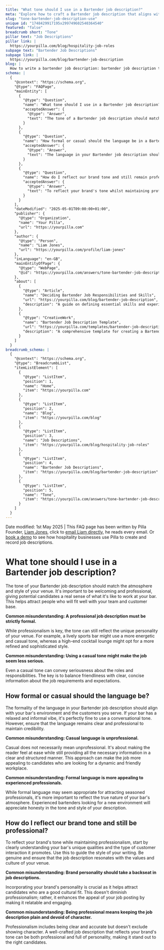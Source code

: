 ```yaml
---
title: "What tone should I use in a Bartender job description?"
meta: "Explore how to craft a Bartender job description that aligns with your bar's atmosphere, balancing professionalism with the unique personality of your venue."
slug: "tone-bartender-job-description-use"
unique id: "1748429917195x299749602540364540"
featured: "false"
breadcrumb short: "Tone"
pillar text: "Job Descriptions"
pillar link: |
  https://yourpilla.com/blog/hospitality-job-roles
subpage text: "Bartender Job Descriptions"
subpage link: |
  https://yourpilla.com/blog/bartender-job-description
blog: |
  How to write a bartender job description: bartender job description template included.
schema: |
  {
    "@context": "https://schema.org",
    "@type": "FAQPage",
    "mainEntity": [
      {
        "@type": "Question",
        "name": "What tone should I use in a Bartender job description?",
        "acceptedAnswer": {
          "@type": "Answer",
          "text": "The tone of a Bartender job description should match the atmosphere and style of your venue, combining professionalism with a sense of welcome that reflects the unique personality of your bar. This approach helps to attract candidates who will integrate well with both your team and your customers."
        }
      },
      {
        "@type": "Question",
        "name": "How formal or casual should the language be in a Bartender job description?",
        "acceptedAnswer": {
          "@type": "Answer",
          "text": "The language in your Bartender job description should reflect the informal or formal environment of your bar and cater to the customers you serve. Whether informal or formal, the language should be clear and maintain professionalism, enhancing credibility while staying true to your bar's vibe."
        }
      },
      {
        "@type": "Question",
        "name": "How do I reflect our brand tone and still remain professional in a Bartender job description?",
        "acceptedAnswer": {
          "@type": "Answer",
          "text": "To reflect your brand's tone whilst maintaining professionalism, it's important to genuinely encapsulate your bar's unique characteristics and customer interaction style in the job description. This helps to attract the right cultural fit and enhances the job's appeal by relating it to your bar's values and personality."
        }
      }
    ],
    "dateModified": "2025-05-01T09:00:00+01:00",
    "publisher": {
      "@type": "Organization",
      "name": "Your Pilla",
      "url": "https://yourpilla.com"
    },
    "author": {
      "@type": "Person",
      "name": "Liam Jones",
      "url": "https://yourpilla.com/profile/liam-jones"
    },
    "inLanguage": "en-GB",
    "mainEntityOfPage": {
      "@type": "WebPage",
      "@id": "https://yourpilla.com/answers/tone-bartender-job-description-use"
    },
    "about": [
      {
        "@type": "Article",
        "name": "Deciding Bartender Job Responsibilities and Skills",
        "url": "https://yourpilla.com/blog/bartender-job-description",
        "description": "A guide on defining essential skills and experiences required for a bartender position, tailored to match different bar environments."
      },
      {
        "@type": "CreativeWork",
        "name": "Bartender Job Description Template",
        "url": "https://yourpilla.com/templates/bartender-job-description",
        "description": "A comprehensive template for creating a Bartender job description, including sections on responsibilities, required skills, and workplace culture."
      }
    ]
  }
breadcrumb_schema: |
  {
    "@context": "https://schema.org",
    "@type": "BreadcrumbList",
    "itemListElement": [
      {
        "@type": "ListItem",
        "position": 1,
        "name": "Home",
        "item": "https://yourpilla.com"
      },
      {
        "@type": "ListItem",
        "position": 2,
        "name": "Blog",
        "item": "https://yourpilla.com/blog"
      },
      {
        "@type": "ListItem",
        "position": 3,
        "name": "Job Descriptions",
        "item": "https://yourpilla.com/blog/hospitality-job-roles"
      },
      {
        "@type": "ListItem",
        "position": 4,
        "name": "Bartender Job Descriptions",
        "item": "https://yourpilla.com/blog/bartender-job-description"
      },
      {
        "@type": "ListItem",
        "position": 5,
        "name": "Tone",
        "item": "https://yourpilla.com/answers/tone-bartender-job-description-use"
      }
    ]
  }
---
```


Date modified: 1st May 2025 | This FAQ page has been written by Pilla Founder, [Liam Jones](https://yourpilla.com/profile/liam-jones), click to [email Liam directly](https://mailto:liam@yourpilla.com), he reads every email. Or [book a demo](https://calendly.com/pilla/demo) to see how hospitality businesses use Pilla to create and record job descriptions.

# What tone should I use in a Bartender job description?

The tone of your Bartender job description should match the atmosphere and style of your venue. It's important to be welcoming and professional, giving potential candidates a real sense of what it's like to work at your bar. This helps attract people who will fit well with your team and customer base.

**Common misunderstanding: A professional job description must be strictly formal.**

While professionalism is key, the tone can still reflect the unique personality of your venue. For example, a lively sports bar might use a more energetic and casual tone, whereas a high-end cocktail lounge might opt for a more refined and sophisticated style.

**Common misunderstanding: Using a casual tone might make the job seem less serious.**

Even a casual tone can convey seriousness about the roles and responsibilities. The key is to balance friendliness with clear, concise information about the job requirements and expectations.

## How formal or casual should the language be?

The formality of the language in your Bartender job description should align with your bar's environment and the customers you serve. If your bar has a relaxed and informal vibe, it's perfectly fine to use a conversational tone. However, ensure that the language remains clear and professional to maintain credibility.

**Common misunderstanding: Casual language is unprofessional.**

Casual does not necessarily mean unprofessional. It's about making the reader feel at ease while still providing all the necessary information in a clear and structured manner. This approach can make the job more appealing to candidates who are looking for a dynamic and friendly workplace.

**Common misunderstanding: Formal language is more appealing to experienced professionals.**

While formal language may seem appropriate for attracting seasoned professionals, it's more important to reflect the true nature of your bar's atmosphere. Experienced bartenders looking for a new environment will appreciate honesty in the tone and style of your description.

## How do I reflect our brand tone and still be professional?

To reflect your brand's tone while maintaining professionalism, start by clearly understanding your bar's unique qualities and the type of customer interaction it promotes. Use this to guide the style of your writing. Be genuine and ensure that the job description resonates with the values and culture of your venue.

**Common misunderstanding: Brand personality should take a backseat in job descriptions.**

Incorporating your brand's personality is crucial as it helps attract candidates who are a good cultural fit. This doesn't diminish professionalism; rather, it enhances the appeal of your job posting by making it relatable and engaging.

**Common misunderstanding: Being professional means keeping the job description plain and devoid of character.**

Professionalism includes being clear and accurate but doesn't exclude showing character. A well-crafted job description that reflects your brand's tone can be both professional and full of personality, making it stand out to the right candidates.